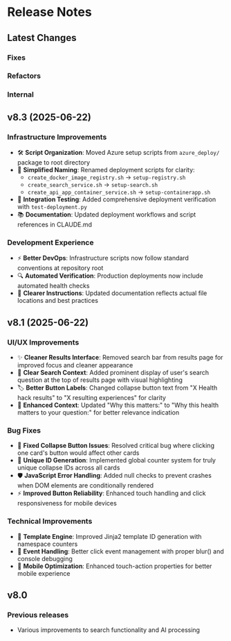 # Release Notes

## Latest Changes

### Fixes

### Refactors

### Internal

## v8.3 (2025-06-22)

### Infrastructure Improvements
- 🛠️ **Script Organization**: Moved Azure setup scripts from `azure_deploy/` package to root directory
- 📝 **Simplified Naming**: Renamed deployment scripts for clarity:
  - `create_docker_image_registry.sh` → `setup-registry.sh`
  - `create_search_service.sh` → `setup-search.sh`  
  - `create_api_app_container_service.sh` → `setup-containerapp.sh`
- 🧪 **Integration Testing**: Added comprehensive deployment verification with `test-deployment.py`
- 📚 **Documentation**: Updated deployment workflows and script references in CLAUDE.md

### Development Experience
- ⚡ **Better DevOps**: Infrastructure scripts now follow standard conventions at repository root
- 🔍 **Automated Verification**: Production deployments now include automated health checks
- 📖 **Clearer Instructions**: Updated documentation reflects actual file locations and best practices

## v8.1 (2025-06-22)

### UI/UX Improvements
- ✨ **Cleaner Results Interface**: Removed search bar from results page for improved focus and cleaner appearance
- 📍 **Clear Search Context**: Added prominent display of user's search question at the top of results page with visual highlighting
- 🏷️ **Better Button Labels**: Changed collapse button text from "X Health hack results" to "X resulting experiences" for clarity
- 📝 **Enhanced Context**: Updated "Why this matters:" to "Why this health matters to your question:" for better relevance indication

### Bug Fixes
- 🐛 **Fixed Collapse Button Issues**: Resolved critical bug where clicking one card's button would affect other cards
- 🔧 **Unique ID Generation**: Implemented global counter system for truly unique collapse IDs across all cards
- 🛡️ **JavaScript Error Handling**: Added null checks to prevent crashes when DOM elements are conditionally rendered
- ⚡ **Improved Button Reliability**: Enhanced touch handling and click responsiveness for mobile devices

### Technical Improvements
- 🔨 **Template Engine**: Improved Jinja2 template ID generation with namespace counters
- 🎯 **Event Handling**: Better click event management with proper blur() and console debugging
- 📱 **Mobile Optimization**: Enhanced touch-action properties for better mobile experience

## v8.0

### Previous releases
- Various improvements to search functionality and AI processing
